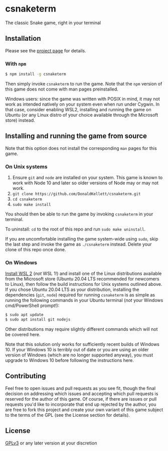 # csnaketerm

The classic Snake game, right in your terminal

## Installation

Please see the [project page](https://donaldkellett.github.io/csnaketerm) for details.

### With `npm`

```bash
$ npm install -g csnaketerm
```

Then simply invoke `csnaketerm` to run the game. Note that the `npm` version of this game does not come with man pages preinstalled.

Windows users: since the game was written with POSIX in mind, it may not work as intended natively on your system even when run under Cygwin. In that case, consider enabling WSL2, installing and running the game on Ubuntu (or any Linux distro of your choice available through the Microsoft store) instead.

## Installing and running the game from source

Note that this option does not install the corresponding `man` pages for this game.

### On Unix systems

1. Ensure `git` and `node` are installed on your system. This game is known to work with Node 10 and later so older versions of Node may or may not work.
1. `git clone https://github.com/DonaldKellett/csnaketerm.git`
1. `cd csnaketerm`
1. `sudo make install`

You should then be able to run the game by invoking `csnaketerm` in your terminal.

To uninstall: `cd` to the root of this repo and run `sudo make uninstall`.

If you are uncomfortable installing the game system-wide using `sudo`, skip the last step and invoke the game as `./csnaketerm` instead. Delete your clone of this repo once done.

### On Windows

[Install WSL 2](https://docs.microsoft.com/en-us/windows/wsl/install-win10) (_not_ WSL 1!) and install one of the Linux distributions available from the Microsoft store (Ubuntu 20.04 LTS recommended for newcomers to Linux), then follow the build instructions for Unix systems outlined above. If you chose Ubuntu 20.04 LTS as your distribution, installing the dependencies (`git`, `node`) required for running `csnaketerm` is as simple as running the following commands in your Ubuntu terminal (_not_ your Windows cmd/PowerShell prompt!):

```bash
$ sudo apt update
$ sudo apt install git nodejs
```

Other distributions may require slightly different commands which will not be covered here.

Note that this solution only works for sufficiently recent builds of Windows 10. If your Windows 10 is terribly out of date or you are using an older version of Windows (which are no longer supported anyway), you must upgrade to Windows 10 before following the instructions here.

## Contributing

Feel free to open issues and pull requests as you see fit, though the final decision on addressing which issues and accepting which pull requests is reserved for the author of this game. Of course, if there are issues or pull requests you'd like to incorporate that end up rejected by the author, you are free to fork this project and create your own variant of this game subject to the terms of the GPL (see the License section for details).

## License

[GPLv3](./LICENSE) or any later version at your discretion
